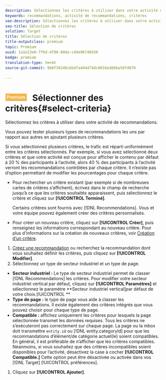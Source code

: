 ```yaml
---
description: Sélectionnez les critères à utiliser dans votre activité de recommandations.
keywords: recommandations, activité de recommandations, critères
seo-description: Sélectionnez les critères à utiliser dans votre activité de recommandations.
seo-title: Sélection de critères
solution: Target
title: Sélection de critères
title-outputclass: premium
topic: Premium
uuid: 1a1e13e0-7fbd-4f86-80da-cd4e96748d30
badge: premium
translation-type: tm+mt
source-git-commit: 9b8f39240cbbd7a494d74dc0016ed666a58fd870

---
```



# ![PREMIUM](/help/assets/premium.png) Sélectionner des critères{#select-criteria}

Sélectionnez les critères à utiliser dans votre activité de recommandations.

Vous pouvez tester plusieurs types de recommandations les uns par rapport aux autres en ajoutant plusieurs critères.

Si vous sélectionnez plusieurs critères, le trafic est réparti uniformément entre les critères sélectionnés. Par exemple, si vous avez sélectionné deux critères et que votre activité est conçue pour afficher le contenu par défaut à 20 % des participants à l’activité, alors 40 % des participants à l’activité verront les recommandations contrôlées par chaque critère. Il n’existe pas d’option permettant de modifier les pourcentages pour chaque critère.

* Pour rechercher un critère existant (par exemple si de nombreuses cartes de critères s’affichent), écrivez dans le champ de recherche jusqu’à ce que les critères souhaités apparaissent, puis sélectionnez le critère et cliquez sur **[!UICONTROL Terminé]**.

   Certains critères sont fournis avec [!DNL Recommendations]. Vous et votre équipe pouvez également créer des critères personnalisés.

* Pour créer un nouveau critère, cliquez sur **[!UICONTROL Créer]**, puis renseignez les informations correspondant au nouveau critère. Pour plus d’informations sur la création de nouveaux critères, voir [Création d’un critère](../../c-recommendations/c-algorithms/create-new-algorithm.md#task_8A9CB465F28D44899F69F38AD27352FE).

1. [Créez une recommandation](../../c-recommendations/t-create-recs-activity/create-recs-activity.md#task_6874328773C64C44A73F0A130AD3F96F) ou recherchez la recommandation dont vous souhaitez définir les critères, puis cliquez sur **[!UICONTROL Modifier]**.
1. Sélectionnez un type de secteur industriel et un type de page.

* **Secteur industriel :** Le type de secteur industriel permet de classer [!DNL Recommendations] les critères. Pour modifier votre secteur industriel vertical par défaut, cliquez sur **[!UICONTROL Paramètres]** et sélectionnez le paramètre **Secteur industriel vertical]par défaut de votre choix.[!UICONTROL **
* **Type de page :** le type de page vous aide à classer les recommandations. Il existe également des critères intégrés que vous pouvez choisir pour chaque type de page.
* **Compatible :** affichez uniquement les critères pour lesquels la page sélectionnée transmet les données requises. Tous les critères ne s’exécuteront pas correctement sur chaque page. La page ou la mbox doit transmettre `entity.id` ou [!DNL entity.categoryId] pour que les recommandations d’élément/de catégorie actuel(le) soient compatibles. En général, il est préférable de n’afficher que les critères compatibles. Néanmoins, si vous souhaitez que des critères incompatibles soient disponibles pour l’activité, désactivez la case à cocher **[!UICONTROL Compatible.]** Cette option peut être désactivée ou activée dans vos [!DNL Target] [!UICONTROL préférences].

1. Cliquez sur **[!UICONTROL Ajouter]**.
